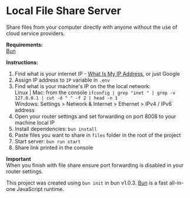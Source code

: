 # Local File Share Server

Share files from your computer directly with anyone without the use of cloud service providers.

**Requirements:**  
[Bun](https://bun.sh)

**Instructions:**

1. Find what is your internet IP - [What Is My IP Address](https://www.google.com/url?sa=t&rct=j&q=&esrc=s&source=web&cd=&cad=rja&uact=8&ved=2ahUKEwiUk_Gm08WBAxWjXfEDHbgpDZoQFnoECBEQAQ&url=https%3A%2F%2Fwhatismyipaddress.com%2F&usg=AOvVaw1BHx-i6y1Lmm8bhF4Kzm6U&opi=89978449), or just Google
2. Assign IP address to `IP` variable in `.env`
3. Find what is your machine's IP on the the local network:  
   Linux | Mac: from the console `ifconfig | grep "inet " | grep -v 127.0.0.1 | cut -d " " -f 2 | head -n 1`  
   Windows: Settings > Network & Internet > Ethernet > IPv4 / IPv6 address
4. Open your router settings and set forwarding on port 8008 to your machine local IP
5. Install dependencies: `bun install`
6. Paste files you want to share in `files` folder in the root of the project
7. Start server: `bun run start`
8. Share link printed in the console

**Important**  
When you finish with file share ensure port forwarding is disabled in your router settings.

This project was created using `bun init` in bun v1.0.3. [Bun](https://bun.sh) is a fast all-in-one JavaScript runtime.
